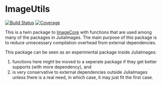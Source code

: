 # ImageUtils

[![Build Status](https://github.com/JuliaImages/ImageUtils.jl/workflows/CI/badge.svg)](https://github.com/JuliaImages/ImageUtils.jl/actions)
[![Coverage](https://codecov.io/gh/JuliaImages/ImageUtils.jl/branch/master/graph/badge.svg)](https://codecov.io/gh/JuliaImages/ImageUtils.jl)

This is a twin package to [ImageCore] with functions that are used among many of the packages in JuliaImages.
The main purpose of this package is to reduce unnecessary compilation overhead from external dependencies.

This package can be seen as an experimental package inside JuliaImages:

1. functions here might be moved to a seperate package if they get better supports (with more dependency), and
2. is very conservative to external dependencies outside JuliaImages unless there is a real need, in which case,
   it may just fit the first case.

[ImageCore]: https://github.com/JuliaImages/ImageCore.jl
